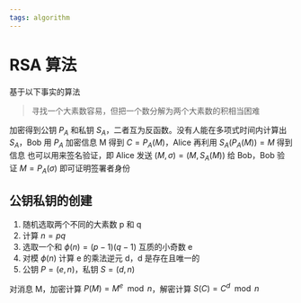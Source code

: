 ```yaml
---
tags: algorithm
---
```


# RSA 算法

基于以下事实的算法

> 寻找一个大素数容易，但把一个数分解为两个大素数的积相当困难

加密得到公钥 $P_A$ 和私钥 $S_A$，二者互为反函数。没有人能在多项式时间内计算出 $S_A$，Bob 用 $P_A$ 加密信息 M 得到 $C=P_A(M)$，Alice 再利用 $S_A(P_A(M))=M$ 得到信息
也可以用来签名验证，即 Alice 发送 $(M, \sigma)=(M, S_A(M))$ 给 Bob，Bob 验证 $M=P_A(\sigma)$ 即可证明签署者身份

## 公钥私钥的创建

1. 随机选取两个不同的大素数 p 和 q
2. 计算 $n=pq$
3. 选取一个和 $\phi(n)=(p-1)(q-1)$ 互质的小奇数 e
4. 对模 $\phi(n)$ 计算 e 的乘法逆元 d，d 是存在且唯一的
5. 公钥 $P=(e,n)$，私钥 $S=(d,n)$

对消息 M，加密计算 $P(M)=M^e \mod n$，解密计算 $S(C)=C^d \mod n$
